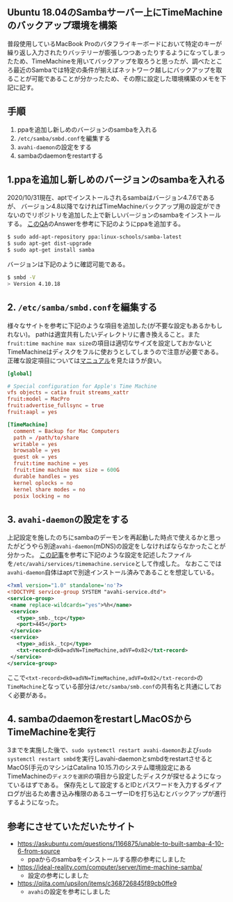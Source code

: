 <!--
.. title: Ubuntu 18.04のSambaサーバー上にTimeMachineのバックアップ環境を構築
.. slug: 23
.. date: 2020-10-31 23:00:00 UTC+09:00
.. tags: samba,avahi-daemon,TimeMachine,ubuntu,MacOS
.. category: 
.. link: 
.. description: 
.. type: text
-->
## Ubuntu 18.04のSambaサーバー上にTimeMachineのバックアップ環境を構築

普段使用しているMacBook Proのバタフライキーボードにおいて特定のキーが繰り返し入力されたりバッテリーが膨張しつつあったりするようになってしまったため、TimeMachineを用いてバックアップを取ろうと思ったが、調べたところ最近のSambaでは特定の条件が揃えばネットワーク越しにバックアップを取ることが可能であることが分かったため、その際に設定した環境構築のメモを下記に記す。

## 手順

1. ppaを追加し新しめのバージョンのsambaを入れる
2. `/etc/samba/smbd.conf`を編集する
3. `avahi-daemon`の設定をする
4. sambaのdaemonをrestartする

## 1.ppaを追加し新しめのバージョンのsambaを入れる

2020/10/31現在、aptでインストールされるsambaはバージョン4.7.6であるが、
バージョン4.8以降でなければTimeMachineバックアップ用の設定ができないのでリポジトリを追加した上で新しいバージョンのsambaをインストールする。
[このQA](https://askubuntu.com/questions/1166875/unable-to-built-samba-4-10-6-from-source)のAnswerを参考に下記のようにppaを追加する。

```sh
$ sudo add-apt-repository ppa:linux-schools/samba-latest
$ sudo apt-get dist-upgrade
$ sudo apt-get install samba
```

バージョンは下記のように確認可能である。

```sh
$ smbd -V
> Version 4.10.18
```

## 2. `/etc/samba/smbd.conf`を編集する

様々なサイトを参考に下記のような項目を追加した(が不要な設定もあるかもしれない)。
pathは適宜共有したいディレクトリに書き換えること。また`fruit:time machine max size`の項目は適切なサイズを設定しておかないとTimeMachineはディスクをフルに使おうとしてしまうので注意が必要である。
正確な設定項目については[マニュアル](https://www.samba.org/samba/docs/current/man-html/vfs_fruit.8.html)を見たほうが良い。

```smb.conf
[global]

# Special configuration for Apple's Time Machine
vfs objects = catia fruit streams_xattr 
fruit:model = MacPro
fruit:advertise_fullsync = true
fruit:aapl = yes

[TimeMachine]
  comment = Backup for Mac Computers
  path = /path/to/share
  writable = yes
  browsable = yes
  guest ok = yes
  fruit:time machine = yes
  fruit:time machine max size = 600G
  durable handles = yes
  kernel oplocks = no
  kernel share modes = no
  posix locking = no
```

## 3. `avahi-daemon`の設定をする

上記設定を施したのちにsambaのデーモンを再起動した時点で使えるかと思ったがどうやら別途`avahi-daemon`(mDNS)の設定をしなければならなかったことが分かった。
[この記事](https://www.samba.org/samba/docs/current/man-html/vfs_fruit.8.html)を参考に下記のような設定を記述したファイルを`/etc/avahi/services/timemachine.service`として作成した。
なおここでは`avahi-daemon`自体はaptで別途インストール済みであることを想定している。

```xml
<?xml version="1.0" standalone='no'?>
<!DOCTYPE service-group SYSTEM "avahi-service.dtd">
<service-group>
 <name replace-wildcards="yes">%h</name>
 <service>
   <type>_smb._tcp</type>
   <port>445</port>
 </service>
 <service>
   <type>_adisk._tcp</type>
   <txt-record>dk0=adVN=TimeMachine,adVF=0x82</txt-record>
 </service>
</service-group>
```

ここで`<txt-record>dk0=adVN=TimeMachine,adVF=0x82</txt-record>`の`TimeMachine`となっている部分は`/etc/samba/smb.conf`の共有名と共通にしておく必要がある。

## 4. sambaのdaemonをrestartしMacOSからTimeMachineを実行

3までを実施した後で、`sudo systemctl restart avahi-daemon`および`sudo systemctl restart smbd`を実行しavahi-daemonとsmbdをrestartさせると
MacOS(手元のマシンはCatalina 10.15.7)のシステム環境設定にあるTimeMachineの`ディスクを選択`の項目から設定したディスクが探せるようになっているはずである。
保存先として設定するとIDとパスワードを入力するダイアログが出るため書き込み権限のあるユーザーIDを打ち込むとバックアップが進行するようになった。

## 参考にさせていただいたサイト

* https://askubuntu.com/questions/1166875/unable-to-built-samba-4-10-6-from-source
    * ppaからのsambaをインストールする際の参考にしました
* https://ideal-reality.com/computer/server/time-machine-samba/
    * 設定の参考にしました
* https://qiita.com/upsilon/items/c368726845f89cb0ffe9
    * `avahi`の設定を参考にしました
